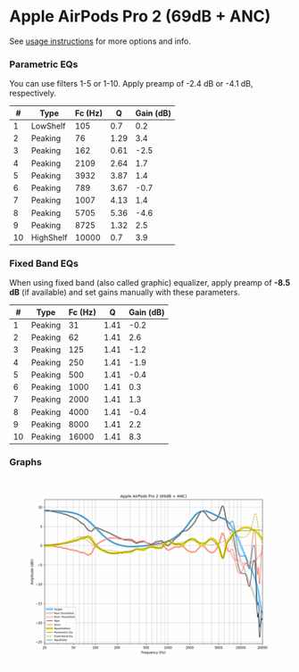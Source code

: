 # Apple AirPods Pro 2 (69dB + ANC)
See [usage instructions](https://github.com/jaakkopasanen/AutoEq#usage) for more options and info.

### Parametric EQs
You can use filters 1-5 or 1-10. Apply preamp of -2.4 dB or -4.1 dB, respectively.

|   # | Type      |   Fc (Hz) |    Q |   Gain (dB) |
|-----|-----------|-----------|------|-------------|
|   1 | LowShelf  |       105 | 0.7  |         0.2 |
|   2 | Peaking   |        76 | 1.29 |         3.4 |
|   3 | Peaking   |       162 | 0.61 |        -2.5 |
|   4 | Peaking   |      2109 | 2.64 |         1.7 |
|   5 | Peaking   |      3932 | 3.87 |         1.4 |
|   6 | Peaking   |       789 | 3.67 |        -0.7 |
|   7 | Peaking   |      1007 | 4.13 |         1.4 |
|   8 | Peaking   |      5705 | 5.36 |        -4.6 |
|   9 | Peaking   |      8725 | 1.32 |         2.5 |
|  10 | HighShelf |     10000 | 0.7  |         3.9 |

### Fixed Band EQs
When using fixed band (also called graphic) equalizer, apply preamp of **-8.5 dB** (if available) and set gains manually with these parameters.

|   # | Type    |   Fc (Hz) |    Q |   Gain (dB) |
|-----|---------|-----------|------|-------------|
|   1 | Peaking |        31 | 1.41 |        -0.2 |
|   2 | Peaking |        62 | 1.41 |         2.6 |
|   3 | Peaking |       125 | 1.41 |        -1.2 |
|   4 | Peaking |       250 | 1.41 |        -1.9 |
|   5 | Peaking |       500 | 1.41 |        -0.4 |
|   6 | Peaking |      1000 | 1.41 |         0.3 |
|   7 | Peaking |      2000 | 1.41 |         1.3 |
|   8 | Peaking |      4000 | 1.41 |        -0.4 |
|   9 | Peaking |      8000 | 1.41 |         2.2 |
|  10 | Peaking |     16000 | 1.41 |         8.3 |

### Graphs
![](./Apple%20AirPods%20Pro%202%20(69dB%20+%20ANC).png)
